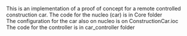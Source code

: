 This is an implementation of a proof of concept for a remote controlled construction car.
The code for the nucleo (car) is in Core folder\
The configuration for the car also on nucleo is on ConstructionCar.ioc\
The code for the controller is in car_controller folder
